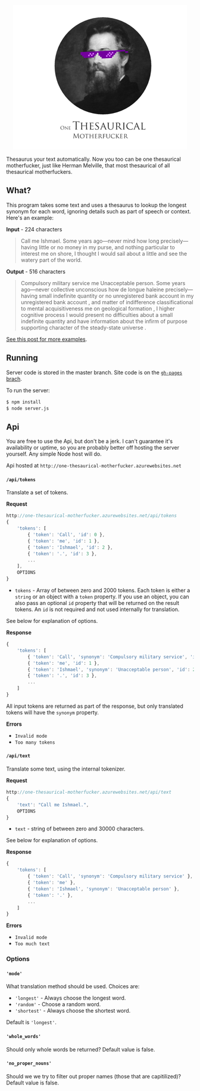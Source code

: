 <div align="center" >
    <img src="https://raw.githubusercontent.com/mattbierner/one-thesaurical-motherfucker/master/documentation/logo.png" alt="One Thesaurical Motherfucker" />
</div>

Thesaurus your text automatically. Now you too can be one thesaurical motherfucker, just like Herman Melville, that most thesaurical of all thesaurical motherfuckers.

## What?
This program takes some text and uses a thesaurus to lookup the longest synonym for each word, ignoring details such as part of speech or context. Here's an example:

**Input** - 224 characters
> Call me Ishmael. Some years ago—never mind how long precisely—having little or no money in my purse, and nothing particular to interest me on shore, I thought I would sail about a little and see the watery part of the world.

**Output** - 516 characters
> Compulsory military service me Unacceptable person. Some years ago—never collective unconscious how de longue haleine precisely—having small indefinite quantity or no unregistered bank account in my unregistered bank account , and matter of indifference classificational to mental acquisitiveness me on geological formation , I higher cognitive process I would present no difficulties about a small indefinite quantity and have information about the infirm of purpose supporting character of the steady-state universe .

[See this post for more examples](http://blog.mattbierner.com/one-thesaurical-motherfucker/).

## Running
Server code is stored in the master branch. Site code is on the [`gh-pages` brach](https://github.com/mattbierner/one-thesaurical-motherfucker/tree/gh-pages).

To run the server:

```bash
$ npm install
$ node server.js
```

## Api
You are free to use the Api, but don't be a jerk. I can't guarantee it's availability or uptime, so you are probably better off hosting the server yourself. Any simple Node host will do.

Api hosted at `http://one-thesaurical-motherfucker.azurewebsites.net`

#### `/api/tokens`
Translate a set of tokens.

**Request**
```js
http://one-thesaurical-motherfucker.azurewebsites.net/api/tokens
{
    'tokens': [
        { 'token': 'Call', 'id': 0 },
        { 'token': 'me', 'id': 1 },
        { 'token': 'Ishmael', 'id': 2 },
        { 'token': '.', 'id': 3 },
        ...
    ],
    OPTIONS
}
```

- `tokens` - Array of between zero and 2000 tokens. Each token is either a `string` or an object with a `token` property. If you use an object, you can also pass an optional `id` property that will be returned on the result tokens. An `id` is not required and not used internally for translation.

See below for explanation of options.

**Response**
```js
{
    'tokens': [
        { 'token': 'Call', 'synonym': 'Compulsory military service', 'id': 0 },
        { 'token': 'me', 'id': 1 },
        { 'token': 'Ishmael', 'synonym': 'Unacceptable person', 'id': 2 },
        { 'token': '.', 'id': 3 },
        ...
    ]
}
```

All input tokens are returned as part of the response, but only translated tokens will have the `synonym` property.

**Errors**
- `Invalid mode`
- `Too many tokens`


#### `/api/text`
Translate some text, using the internal tokenizer. 

**Request**
```js
http://one-thesaurical-motherfucker.azurewebsites.net/api/text
{
    'text': "Call me Ishmael.",
    OPTIONS
}
```

- `text` - string of between zero and 30000 characters. 

See below for explanation of options.

**Response**
```js
{
    'tokens': [
        { 'token': 'Call', 'synonym': 'Compulsory military service' },
        { 'token': 'me' },
        { 'token': 'Ishmael', 'synonym': 'Unacceptable person' },
        { 'token': '.' },
        ...
    ]
}
```

**Errors**
- `Invalid mode`
- `Too much text`


### Options

#### `'mode'`
What translation method should be used. Choices are:

- `'longest'` - Always choose the longest word.
- `'random'` - Choose a random word.
- `'shortest'` - Always choose the shortest word.
 
Default is `'longest'`.
 
#### `'whole_words'`
Should only whole words be returned? Default value is false.

#### `'no_proper_nouns'`
Should we we try to filter out proper names (those that are capitilized)? Default value is false.
